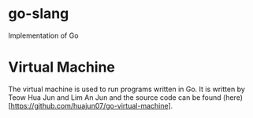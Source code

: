 # go-slang
Implementation of Go

# Virtual Machine
The virtual machine is used to run programs written in Go. It is written by Teow Hua Jun and Lim An Jun and the source code can be found (here)[https://github.com/huajun07/go-virtual-machine].